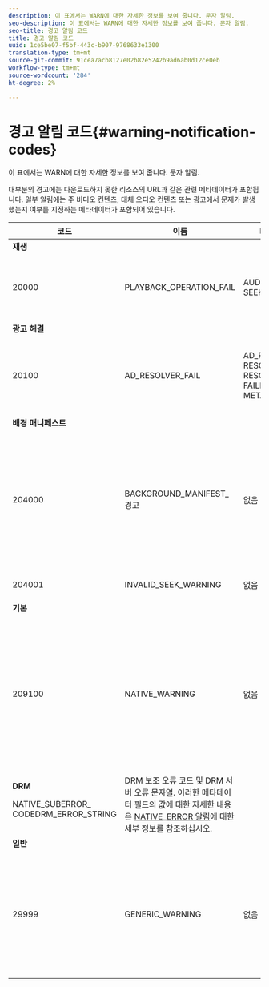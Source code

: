 ```yaml
---
description: 이 표에서는 WARN에 대한 자세한 정보를 보여 줍니다. 문자 알림.
seo-description: 이 표에서는 WARN에 대한 자세한 정보를 보여 줍니다. 문자 알림.
seo-title: 경고 알림 코드
title: 경고 알림 코드
uuid: 1ce5be07-f5bf-443c-b907-9768633e1300
translation-type: tm+mt
source-git-commit: 91cea7acb8127e02b82e5242b9ad6ab0d12ce0eb
workflow-type: tm+mt
source-wordcount: '284'
ht-degree: 2%

---
```



# 경고 알림 코드{#warning-notification-codes}

이 표에서는 WARN에 대한 자세한 정보를 보여 줍니다. 문자 알림.

<!--<a id="section_F25366B6703040E3ADA993C113618F01"></a>-->

대부분의 경고에는 다운로드하지 못한 리소스의 URL과 같은 관련 메타데이터가 포함됩니다. 일부 알림에는 주 비디오 컨텐츠, 대체 오디오 컨텐츠 또는 광고에서 문제가 발생했는지 여부를 지정하는 메타데이터가 포함되어 있습니다.

<table frame="all" colsep="1" rowsep="1" id="table_C24772DF203B4DB2ACE6B475698C4C58"> 
 <thead> 
  <tr rowsep="1"> 
   <th colname="1" class="entry"> 코드 </th> 
   <th colname="2" class="entry"> 이름 </th> 
   <th colname="3" class="entry"> InnerNotification </th> 
   <th colname="4" class="entry"> 메타데이터 키 </th> 
   <th colname="5" class="entry"> 댓글 </th> 
  </tr> 
 </thead>
 <tbody> 
  <tr rowsep="1"> 
   <td colname="1"><b>재생</b> </td> 
   <td colname="2"> </td> 
   <td colname="3"> </td> 
   <td colname="4"> </td> 
   <td colname="5"> </td> 
  </tr> 
  <tr rowsep="1"> 
   <td colname="1"><span class="codeph"> 20000  </span> </td> 
   <td colname="2"><span class="codeph"> PLAYBACK_OPERATION_FAIL  </span> </td> 
   <td colname="3"><span class="codeph"> AUDIO_TRACK_ERROR  </span><span class="codeph"> SEEK_ERROR  </span> </td> 
   <td colname="4"><span class="codeph"> 설명  </span> </td> 
   <td colname="5"> <p>재생 관련 작업이 실패했지만 재생을 계속할 수 있습니다. </p> </td> 
  </tr> 
  <tr rowsep="1"> 
   <td colname="1"><b>광고 해결  </b> </td> 
   <td colname="2"> </td> 
   <td colname="3"> </td> 
   <td colname="4"> </td> 
   <td colname="5"> </td> 
  </tr> 
  <tr rowsep="1"> 
   <td colname="1"><span class="codeph"> 20100  </span> </td> 
   <td colname="2"><span class="codeph"> AD_RESOLVER_FAIL  </span> </td> 
   <td colname="3"><span class="codeph"> AD_RESOLVER_ RESOLVE_FAIL  </span><span class="codeph"> RESOURCE_PLACEMENT_ FAILED  </span><span class="codeph"> AD_RESOLVER_ METADATA_INVALID  </span> </td> 
   <td colname="4"> <p>없음 </p> </td> 
   <td colname="5"> <p>광고 확인자가 광고 콘텐츠를 확인/삽입하지 못했습니다. 재생이 계속될 수 있습니다. </p> </td> 
  </tr> 
  <tr rowsep="1"> 
   <td colname="1"><b>배경 매니페스트</b> </td> 
   <td colname="2"> </td> 
   <td colname="3"> </td> 
   <td colname="4"> </td> 
   <td colname="5"> </td> 
  </tr> 
  <tr rowsep="1"> 
   <td colname="1"><span class="codeph"> 204000  </span> </td> 
   <td colname="2"><span class="codeph"> BACKGROUND_MANIFEST_경고</span> </td> 
   <td colname="3"> <p>없음 </p> </td> 
   <td colname="4"><span class="codeph"> BACKGROUND_MANIFEST_WARNING_</span> <span class="codeph"> ERRORBACKGROUND_MANIFEST_WARNING_</span> <span class="codeph"> NAME 설명</span> </td> 
   <td colname="5"> <p> 백그라운드 매니페스트 다운로드에 오류가 있습니다. 배경 매니페스트 업데이트 시 발생하는 모든 문제는 TVSDK 경고로 전달되며 재생을 중단하지 않습니다. </p> </td> 
  </tr> 
  <tr rowsep="1"> 
   <td colname="1"><span class="codeph"> 204001  </span> </td> 
   <td colname="2"><span class="codeph"> INVALID_SEEK_WARNING</span> </td> 
   <td colname="3"> <p>없음 </p> </td> 
   <td colname="4"><span class="codeph"> 설명</span> </td> 
   <td colname="5"> <p> </p> </td> 
  </tr> 
  <tr rowsep="1"> 
   <td colname="1"><b>기본</b> </td> 
   <td colname="2"> </td> 
   <td colname="3"> </td> 
   <td colname="4"> </td> 
   <td colname="5"> </td> 
  </tr> 
  <tr rowsep="1"> 
   <td colname="1" morerows="1"><span class="codeph"> 209100  </span> </td> 
   <td colname="2" morerows="1"><span class="codeph"> NATIVE_WARNING  </span> </td> 
   <td colname="3" morerows="1"> <p>없음 </p> </td> 
   <td colname="4"><b>AVE</b> <p><span class="codeph"> NATIVE_ERROR_CODE  </span><span class="codeph"> NATIVE_ERROR_NAME  </span><span class="codeph"> 설명  </span> </p> </td> 
   <td colname="5"> <p>낮은 수준의 AVE 라이브러리에서 오류가 발생했습니다. </p> <p>이러한 메타데이터 필드의 값에 대한 자세한 내용은 <a href="../../c-psdk-dhls-1.4-events-and-notifications/notification-codes/c-psdk-dhls-1.4-native-error-summary.md" format="html" scope="external"> NATIVE_ERROR 알림</a>에 대한 세부 정보를 참조하십시오. </p> </td> 
  </tr> 
  <tr rowsep="1"> 
   <td colname="4"><b>DRM</b> <p><span class="codeph"> NATIVE_SUBERROR_</span> <span class="codeph"> CODEDRM_ERROR_STRING</span> </p> </td> 
   <td colname="5">DRM 보조 오류 코드 및 DRM 서버 오류 문자열. 이러한 메타데이터 필드의 값에 대한 자세한 내용은 <a href="../../c-psdk-dhls-1.4-events-and-notifications/notification-codes/c-psdk-dhls-1.4-native-error-summary.md" format="html" scope="external"> NATIVE_ERROR 알림</a>에 대한 세부 정보를 참조하십시오.
   </td> 
  </tr> 
  <tr rowsep="1"> 
   <td colname="1"><b>일반</b> </td> 
   <td colname="2"> </td> 
   <td colname="3"> </td> 
   <td colname="4"> </td> 
   <td colname="5"> </td> 
  </tr> 
  <tr rowsep="0"> 
   <td colname="1"><span class="codeph"> 29999  </span> </td> 
   <td colname="2"><span class="codeph"> GENERIC_WARNING  </span> </td> 
   <td colname="3"> <p>없음 </p> </td> 
   <td colname="4"> <p>없음 </p> </td> 
   <td colname="5"> <p>일반 경고 이벤트를 표시합니다. 실제로 TVSDK에서 발행되지 않은 경우 경고 이벤트에 해당하는 숫자 코드의 범위 끝에 대한 표시자만 사용할 수 있습니다. </p> </td> 
  </tr> 
 </tbody> 
</table>

